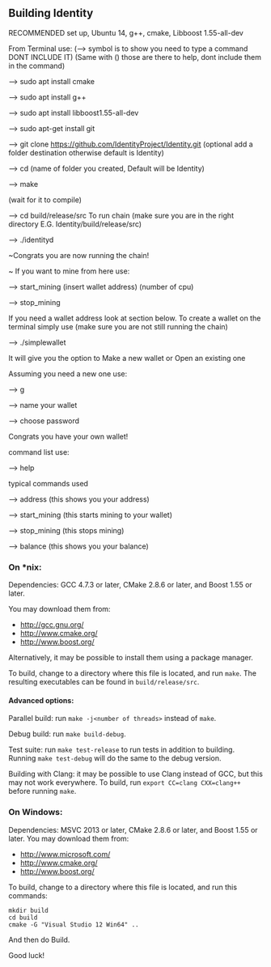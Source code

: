 ## Building Identity

RECOMMENDED set up, Ubuntu 14, g++, cmake, Libboost 1.55-all-dev

From Terminal use: (--> symbol is to show you need to type a command DONT INCLUDE IT) (Same with () those are there to help, dont include them in the command)

--> sudo apt install cmake

--> sudo apt install g++

--> sudo apt install libboost1.55-all-dev

--> sudo apt-get install git

--> git clone https://github.com/IdentityProject/Identity.git (optional add a folder destination otherwise default is Identity)

--> cd (name of folder you created, Default will be Identity)

--> make

(wait for it to compile)

--> cd build/release/src
To run chain (make sure you are in the right directory E.G. Identity/build/release/src)

--> ./identityd

~Congrats you are now running the chain!

~ If you want to mine from here use:

--> start_mining (insert wallet address) (number of cpu)

--> stop_mining

If you need a wallet address look at section below.
To create a wallet on the terminal simply use (make sure you are not still running the chain)

--> ./simplewallet

It will give you the option to Make a new wallet or Open an existing one

Assuming you need a new one use:

--> g

--> name your wallet

--> choose password

Congrats you have your own wallet!

command list use:

--> help

typical commands used

--> address (this shows you your address)

--> start_mining (this starts mining to your wallet)

--> stop_mining (this stops mining)

--> balance (this shows you your balance)

### On *nix:

Dependencies: GCC 4.7.3 or later, CMake 2.8.6 or later, and Boost 1.55 or later.

You may download them from:

- http://gcc.gnu.org/
- http://www.cmake.org/
- http://www.boost.org/

Alternatively, it may be possible to install them using a package manager.

To build, change to a directory where this file is located, and run `make`. The resulting executables can be found in `build/release/src`.

#### Advanced options:

Parallel build: run `make -j<number of threads>` instead of `make`.

Debug build: run `make build-debug`.

Test suite: run `make test-release` to run tests in addition to building. Running `make test-debug` will do the same to the debug version.

Building with Clang: it may be possible to use Clang instead of GCC, but this may not work everywhere. To build, run `export CC=clang CXX=clang++` before running `make`.

### On Windows:
Dependencies: MSVC 2013 or later, CMake 2.8.6 or later, and Boost 1.55 or later. You may download them from:

- http://www.microsoft.com/
- http://www.cmake.org/
- http://www.boost.org/

To build, change to a directory where this file is located, and run this commands:
```
mkdir build
cd build
cmake -G "Visual Studio 12 Win64" ..
```

And then do Build.

Good luck!
